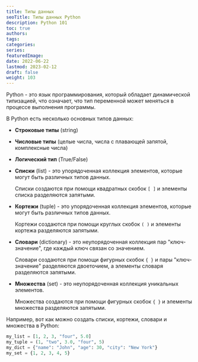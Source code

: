 ```yaml
---
title: Типы данных
seoTitle: Типы данных Python
description: Python 101
toc: true
authors:
tags:
categories:
series:
featuredImage:
date: 2022-06-22
lastmod: 2023-02-12
draft: false
weight: 103
---
```


Python - это язык программирования, который обладает динамической типизацией, что означает, что тип переменной может меняться в процессе выполнения программы.

В Python есть несколько основных типов данных:

- **Строковые типы** (string)
- **Числовые типы** (целые числа, числа с плавающей запятой, комплексные числа)
- **Логический тип** (True/False)
- **Списки** (list) - это упорядоченная коллекция элементов, которые могут быть различных типов данных. 

    Списки создаются при помощи квадратных скобок `[ ]` и элементы списка разделяются запятыми.

- **Кортежи** (tuple) - это упорядоченная коллекция элементов, которые могут быть различных типов данных. 

    Кортежи создаются при помощи круглых скобок `( )` и элементы кортежа разделяются запятыми.

- **Словари** (dictionary) - это неупорядоченная коллекция пар "ключ-значение", где каждый ключ связан со значением.

    Словари создаются при помощи фигурных скобок `{ }` и пары "ключ-значение" разделяются двоеточием, а элементы словаря разделяются запятыми.

- **Множества** (set) - это неупорядоченная коллекция уникальных элементов.

    Множества создаются при помощи фигурных скобок `{ }` и элементы множества разделяются запятыми.

Например, вот как можно создать списки, кортежи, словари и множества в Python:

```python
my_list = [1, 2, 3, "four", 5.0]
my_tuple = (1, "two", 3.0, "four", 5)
my_dict = {"name": "John", "age": 30, "city": "New York"}
my_set = {1, 2, 3, 4, 5}
```